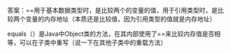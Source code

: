 答案：==用于基本数据类型时，是比较两个的变量的值，用于引用类型时，是比较两个变量的内存地址（本质还是比较值，因为引用类型的值就是内存地址）

equals（）是Java中Object类的方法，在其内部使用了==来比较内存值是否相等，可以在子类中重写（说一下在其他子类中的重载方法）